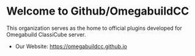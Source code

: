 # Welcome to Github/OmegabuildCC
This organization serves as the home to official plugins developed for Omegabuild ClassiCube server.
* Our Website: https://omegabuildcc.github.io
